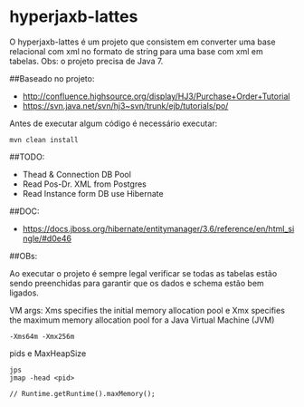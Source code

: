 # hyperjaxb-lattes

O hyperjaxb-lattes é um projeto que consistem em converter uma base relacional com xml no formato de string para uma base com xml em tabelas. Obs: o projeto precisa de Java 7.  

##Baseado no projeto: 

- http://confluence.highsource.org/display/HJ3/Purchase+Order+Tutorial
- https://svn.java.net/svn/hj3~svn/trunk/ejb/tutorials/po/

Antes de executar algum código é necessário executar: 

```
mvn clean install
```

##TODO:

-  Thead & Connection DB Pool
-  Read Pos-Dr. XML from Postgres
-  Read Instance form DB use Hibernate

##DOC:

- https://docs.jboss.org/hibernate/entitymanager/3.6/reference/en/html_single/#d0e46

##OBs:

Ao executar o projeto é sempre legal verificar se todas as tabelas estão sendo preenchidas para garantir que os dados e schema estão bem ligados.

VM args: Xms specifies the initial memory allocation pool e Xmx specifies the maximum memory allocation pool for a Java Virtual Machine (JVM)

```
-Xms64m -Xmx256m
```

pids e MaxHeapSize 
```
jps
jmap -head <pid>

// Runtime.getRuntime().maxMemory();
```
